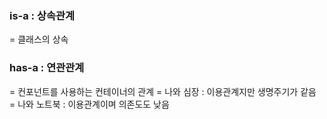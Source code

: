 ### is-a : 상속관계
= 클래스의 상속

### has-a : 연관관계
= 컨포넌트를 사용하는 컨테이너의 관계
= 나와 심장 : 이용관계지만 생명주기가 같음
= 나와 노트북 : 이용관계이며 의존도도 낮음

